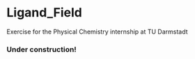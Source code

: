 # Ligand_Field
Exercise for the Physical Chemistry internship at TU Darmstadt

### Under construction!
